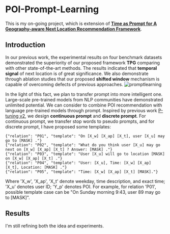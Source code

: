 # POI-Prompt-Learning
This is my on-going project, which is extension of **[Time as Prompt for A Geography-aware Next Location Recommendation Framework](https://github.com/haoyi-duan/TPG)**.

## Introduction

In our previous work, the experimental results on four benchmark datasets demonstrated the superiority of our proposed framework **TPG** comparing with other state-of-the-art methods. The results indicated that **temporal signal** of next location is of great significance. We also demonstrate through ablation studies that our proposed **shifted window** mechanism is capable of overcoming defects of previous approaches.
![promptlearning](https://user-images.githubusercontent.com/58615742/202865249-a9296cd8-db44-4b70-abf1-5732cb786dac.jpg)


In the light of this fact, we plan to transfer prompt into more intelligent
one. Large-scale pre-trained models from NLP communities have demonstrated unlimited potential. We can consider to combine POI recommendation with language pre-trained models through prompt. Inspired by previous work [P-tuning v2](https://arxiv.org/abs/2110.07602), we design **continuous prompt** and **discrete prompt**. For continuous prompt, we transfer stop words to pseudo prompts, and for discrete prompt, I have proposed some templates:

```
{"relation": "P01", "template": "On [X_w] [X_ap] [X_t], user [X_u] may go to [MASK] ."}
{"relation": "P02", "template": "What do you think user [X_u] may go next on [X_w] [X_ap] [X_t] ? Answer: [MASK] ."}
{"relation": "P03", "template": "User [X_u] will go to location [MASK] on [X_w] [X_ap] [X_t] ."}
{"relation": "P04", "template": "User: [X_u], Time: [X_w] [X_ap] [X_t], Location: [MASK] ."}
{"relation": "P05", "template": "Time: [X_w] [X_ap] [X_t] [MASK]."}
```

Where 'X_w', 'X_ap', 'X_t' denote weekday, time description, and exact time; 'X_u' denotes user ID; 'Y_p' denotes POI. For example, for relation 'P01', possible template case can be "On Sunday morning 9:43, user 89 may go to [MASK]".

## Results

I'm still refining both the idea and experiments.
